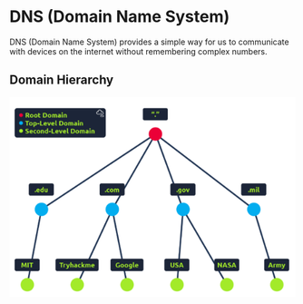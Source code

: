 # DNS (Domain Name System)

DNS (Domain Name System) provides a simple way for us to communicate with devices on the internet without remembering complex numbers.

## Domain Hierarchy

![alt text](image.png)
